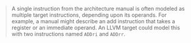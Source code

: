 > A single instruction from the architecture manual is often modeled as multiple
target instructions, depending upon its operands.  For example, a manual might
describe an add instruction that takes a register or an immediate operand.  An
LLVM target could model this with two instructions named ``ADDri`` and
``ADDrr``.